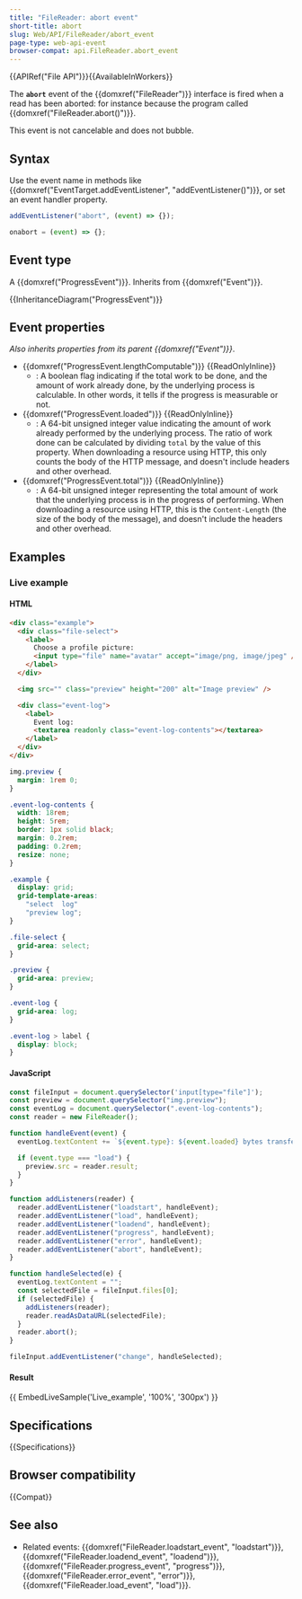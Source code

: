 ```yaml
---
title: "FileReader: abort event"
short-title: abort
slug: Web/API/FileReader/abort_event
page-type: web-api-event
browser-compat: api.FileReader.abort_event
---
```


{{APIRef("File API")}}{{AvailableInWorkers}}

The **`abort`** event of the {{domxref("FileReader")}} interface is fired when a read has been aborted: for instance because the program called {{domxref("FileReader.abort()")}}.

This event is not cancelable and does not bubble.

## Syntax

Use the event name in methods like {{domxref("EventTarget.addEventListener", "addEventListener()")}}, or set an event handler property.

```js
addEventListener("abort", (event) => {});

onabort = (event) => {};
```

## Event type

A {{domxref("ProgressEvent")}}. Inherits from {{domxref("Event")}}.

{{InheritanceDiagram("ProgressEvent")}}

## Event properties

_Also inherits properties from its parent {{domxref("Event")}}_.

- {{domxref("ProgressEvent.lengthComputable")}} {{ReadOnlyInline}}
  - : A boolean flag indicating if the total work to be done, and the amount of work already done, by the underlying process is calculable. In other words, it tells if the progress is measurable or not.
- {{domxref("ProgressEvent.loaded")}} {{ReadOnlyInline}}
  - : A 64-bit unsigned integer value indicating the amount of work already performed by the underlying process. The ratio of work done can be calculated by dividing `total` by the value of this property. When downloading a resource using HTTP, this only counts the body of the HTTP message, and doesn't include headers and other overhead.
- {{domxref("ProgressEvent.total")}} {{ReadOnlyInline}}
  - : A 64-bit unsigned integer representing the total amount of work that the underlying process is in the progress of performing. When downloading a resource using HTTP, this is the `Content-Length` (the size of the body of the message), and doesn't include the headers and other overhead.

## Examples

### Live example

#### HTML

```html
<div class="example">
  <div class="file-select">
    <label>
      Choose a profile picture:
      <input type="file" name="avatar" accept="image/png, image/jpeg" />
    </label>
  </div>

  <img src="" class="preview" height="200" alt="Image preview" />

  <div class="event-log">
    <label>
      Event log:
      <textarea readonly class="event-log-contents"></textarea>
    </label>
  </div>
</div>
```

```css hidden
img.preview {
  margin: 1rem 0;
}

.event-log-contents {
  width: 18rem;
  height: 5rem;
  border: 1px solid black;
  margin: 0.2rem;
  padding: 0.2rem;
  resize: none;
}

.example {
  display: grid;
  grid-template-areas:
    "select  log"
    "preview log";
}

.file-select {
  grid-area: select;
}

.preview {
  grid-area: preview;
}

.event-log {
  grid-area: log;
}

.event-log > label {
  display: block;
}
```

#### JavaScript

```js
const fileInput = document.querySelector('input[type="file"]');
const preview = document.querySelector("img.preview");
const eventLog = document.querySelector(".event-log-contents");
const reader = new FileReader();

function handleEvent(event) {
  eventLog.textContent += `${event.type}: ${event.loaded} bytes transferred\n`;

  if (event.type === "load") {
    preview.src = reader.result;
  }
}

function addListeners(reader) {
  reader.addEventListener("loadstart", handleEvent);
  reader.addEventListener("load", handleEvent);
  reader.addEventListener("loadend", handleEvent);
  reader.addEventListener("progress", handleEvent);
  reader.addEventListener("error", handleEvent);
  reader.addEventListener("abort", handleEvent);
}

function handleSelected(e) {
  eventLog.textContent = "";
  const selectedFile = fileInput.files[0];
  if (selectedFile) {
    addListeners(reader);
    reader.readAsDataURL(selectedFile);
  }
  reader.abort();
}

fileInput.addEventListener("change", handleSelected);
```

#### Result

{{ EmbedLiveSample('Live_example', '100%', '300px') }}

## Specifications

{{Specifications}}

## Browser compatibility

{{Compat}}

## See also

- Related events: {{domxref("FileReader.loadstart_event", "loadstart")}}, {{domxref("FileReader.loadend_event", "loadend")}}, {{domxref("FileReader.progress_event", "progress")}}, {{domxref("FileReader.error_event", "error")}}, {{domxref("FileReader.load_event", "load")}}.
